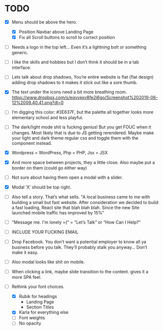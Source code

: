 # TODO

- [x] Menu should be above the hero.

  - [x] Position Navbar above Landing Page
  - [x] Fix all Scroll buttons to scroll to correct position

- [ ] Needs a logo in the top left… Even it’s a lightning bolt or something generic.

- [ ] I like the skills and hobbies but I don’t think it should be in a tab interface.

- [ ] Lets talk about drop shadows, You’re entire website is flat (flat design) adding drop shadows to it makes it stick out like a sore thumb.

- [x] The text under the icons need a bit more breathing room. https://www.dropbox.com/s/eqvvexv8fe2i6go/Screenshot%202019-06-12%2009.40.41.png?dl=0

- [ ] I’m digging this color: #3E637F, but the palette all together looks more elementary school and less playful.

- [ ] The dark/light mode shit is fucking genius! But you get FOUC when it changes. Most likely that is due to JS getting rerendered. Maybe make your light and dark theme regular css and toggle them with the component instead.

- [x] Wordpress = WordPress, Php = PHP, Jsx = JSX

- [x] And more space between projects, they a little close. Also maybe put a border on them (could go either way)

- [ ] Not sure about having them open a modal with a slider.

- [x] Modal ‘X’ should be top right.

- [ ] Also tell a story. That’s what sells. "A local business came to me with building a small but fast website. After consideration we decided to build a fast loading, React site that blah blah blah. Since the new Site launched mobile traffic has improved by 15%”

- [ ] "Message me. I'm lonely =(“ = "Let’s Talk” or “How Can I Help?”

- [ ] INCLUDE YOUR FUCKING EMAIL

- [ ] Drop Facebook. You don’t want a potential employer to know all ya business before you talk. They’ll probably stalk you anyway… Don’t make it easy.

- [ ] Also modal looks like shit on mobile.

- [ ] When clicking a link, maybe slide transition to the content. gives it a more SPA feel.

- [ ] Rethink your font choices.
  - [x] Rubik for headings
    - Landing Page
    - Section Titles
  - [x] Karla for everything else
  - [ ] Font weights
  - [ ] No opacity
